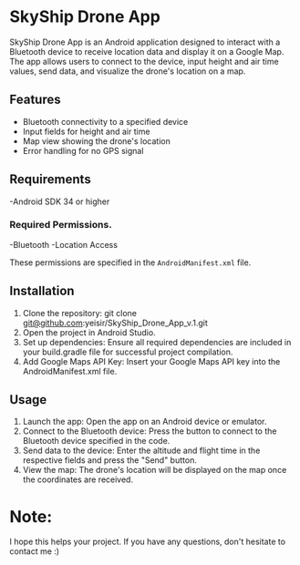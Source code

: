 # SkyShip Drone App

SkyShip Drone App is an Android application designed to interact with a Bluetooth device to receive location data and display it on a Google Map. The app allows users to connect to the device, input height and air time values, send data, and visualize the drone's location on a map.

## Features

- Bluetooth connectivity to a specified device
- Input fields for height and air time
- Map view showing the drone's location
- Error handling for no GPS signal

## Requirements

-Android SDK 34 or higher

### Required Permissions.
-Bluetooth
-Location Access

These permissions are specified in the `AndroidManifest.xml` file.

## Installation

1. Clone the repository:
    git clone git@github.com:yeisir/SkyShip_Drone_App_v.1.git
2. Open the project in Android Studio.
3. Set up dependencies:
Ensure all required dependencies are included in your build.gradle file for successful project compilation.
4. Add Google Maps API Key:
Insert your Google Maps API key into the AndroidManifest.xml file.

## Usage

1. Launch the app:
  Open the app on an Android device or emulator.
2. Connect to the Bluetooth device:
  Press the button to connect to the Bluetooth device specified in the code.
3. Send data to the device:
  Enter the altitude and flight time in the respective fields and press the "Send" button.
4. View the map:
  The drone's location will be displayed on the map once the coordinates are received.

# Note:

I hope this helps your project. If you have any questions, don't hesitate to contact me :)




